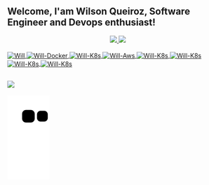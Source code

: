 ## Welcome, I'am Wilson Queiroz, Software Engineer and Devops enthusiast!
<div align="center">
  <a href="https://github.com/wqueiroz7">
  <img height="180em" src="https://github-readme-stats.vercel.app/api?username=wqueiroz7&show_icons=true&theme=dracula&include_all_commits=true&count_private=true"/>
  <img height="180em" src="https://github-readme-stats.vercel.app/api/top-langs/?username=wqueiroz7&layout=compact&langs_count=7&theme=dracula"/>
</div>
<div style="display: inline_block"><br>
  <img align="center" alt="Will" height="70" width="70" src="https://cdn.jsdelivr.net/gh/devicons/devicon/icons/jenkins/jenkins-original.svg" >
  <img align="center" alt="Will-Docker" height="50" width="50" src="https://cdn.jsdelivr.net/gh/devicons/devicon/icons/docker/docker-original-wordmark.svg">
  <img align="center" alt="Will-K8s" height="50" width="50" src="https://cdn.jsdelivr.net/gh/devicons/devicon/icons/kubernetes/kubernetes-plain-wordmark.svg">
  <img align="center" alt="Will-Aws" height="70" width="70" src="https://cdn.jsdelivr.net/gh/devicons/devicon/icons/amazonwebservices/amazonwebservices-original-wordmark.svg">
  <img align="center" alt="Will-K8s" height="50" width="50" src="https://www.vectorlogo.zone/logos/terraformio/terraformio-icon.svg">
  <img align="center" alt="Will-K8s" height="80" width="80" src="https://www.vectorlogo.zone/logos/ansible/ansible-ar21.svg">
  <img align="center" alt="Will-K8s" height="80" width="100" src="https://www.vectorlogo.zone/logos/linux/linux-ar21.svg">
  <img align="center" alt="Will-K8s" height="80" width="100" src="https://www.vectorlogo.zone/logos/golang/golang-official.svg">
                                                                                                                            
                                                                                                                                    
                                                                                                                                          
                                                                                                                                      


                                                                                                                                             

  


</div>
  
  ##
 
<div> 

  <a href="www.linkedin.com/in/wilson-queiroz" target="_blank"><img src="https://img.shields.io/badge/-LinkedIn-%230077B5?style=for-the-badge&logo=linkedin&logoColor=white" target="_blank"></a> 
 
  ![Snake animation](https://github.com/rafaballerini/rafaballerini/blob/output/github-contribution-grid-snake.svg)
 
</div>
